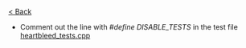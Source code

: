 [< Back](../../README.md)

* Comment out the line with *#define DISABLE_TESTS* in the test file [heartbleed_tests.cpp](heartbleed_tests.cpp)
